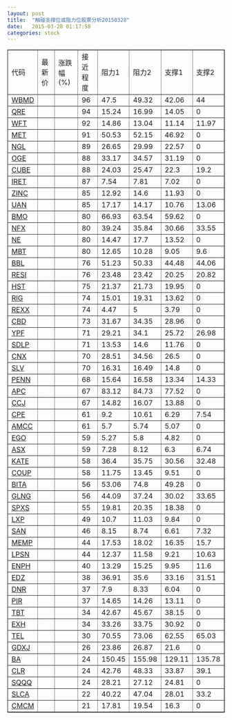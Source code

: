 ```yaml
---
layout: post
title:  "触碰支撑位或阻力位股票分析20150328"
date:   2015-03-28 01:17:58
categories: stock
---
```

<script type="text/javascript">
var stockList = []
stockList.push('gb_wbmd');
stockList.push('gb_qre');
stockList.push('gb_wft');
stockList.push('gb_met');
stockList.push('gb_ngl');
stockList.push('gb_oge');
stockList.push('gb_cube');
stockList.push('gb_iret');
stockList.push('gb_zinc');
stockList.push('gb_uan');
stockList.push('gb_bmo');
stockList.push('gb_nfx');
stockList.push('gb_ne');
stockList.push('gb_mbt');
stockList.push('gb_bbl');
stockList.push('gb_resi');
stockList.push('gb_hst');
stockList.push('gb_rig');
stockList.push('gb_rexx');
stockList.push('gb_cbd');
stockList.push('gb_ypf');
stockList.push('gb_sdlp');
stockList.push('gb_cnx');
stockList.push('gb_slv');
stockList.push('gb_penn');
stockList.push('gb_apc');
stockList.push('gb_ccj');
stockList.push('gb_cpe');
stockList.push('gb_amcc');
stockList.push('gb_ego');
stockList.push('gb_asx');
stockList.push('gb_kate');
stockList.push('gb_coup');
stockList.push('gb_bita');
stockList.push('gb_glng');
stockList.push('gb_spxs');
stockList.push('gb_lxp');
stockList.push('gb_san');
stockList.push('gb_memp');
stockList.push('gb_lpsn');
stockList.push('gb_enph');
stockList.push('gb_edz');
stockList.push('gb_dnr');
stockList.push('gb_pir');
stockList.push('gb_tbt');
stockList.push('gb_exh');
stockList.push('gb_tel');
stockList.push('gb_gdxj');
stockList.push('gb_ba');
stockList.push('gb_clr');
stockList.push('gb_sqqq');
stockList.push('gb_slca');
stockList.push('gb_cmcm');
</script>
<table border="1">
 <tr>
 <td>代码</td>
 <td>最新价</td>
 <td>涨跌幅(%)</td>
 <td>接近程度</td>
 <td>阻力1</td>
 <td>阻力2</td>
 <td>支撑1</td>
 <td>支撑2</td>
</tr>
  <tr id="wbmd" class="green">
  <td><a href="http://stock.finance.sina.com.cn/usstock/quotes/WBMD.html" target="_blank">WBMD</a></td><td></td><td></td><td>96</td><td>47.5</td><td>49.32</td><td>42.06</td><td>44</td></tr>
  <tr id="qre" class="red">
  <td><a href="http://stock.finance.sina.com.cn/usstock/quotes/QRE.html" target="_blank">QRE</a></td><td></td><td></td><td>94</td><td>15.24</td><td>16.99</td><td>14.05</td><td>0</td></tr>
  <tr id="wft" class="green">
  <td><a href="http://stock.finance.sina.com.cn/usstock/quotes/WFT.html" target="_blank">WFT</a></td><td></td><td></td><td>92</td><td>14.86</td><td>13.04</td><td>11.14</td><td>11.97</td></tr>
  <tr id="met" class="red">
  <td><a href="http://stock.finance.sina.com.cn/usstock/quotes/MET.html" target="_blank">MET</a></td><td></td><td></td><td>91</td><td>50.53</td><td>52.15</td><td>46.92</td><td>0</td></tr>
  <tr id="ngl" class="red">
  <td><a href="http://stock.finance.sina.com.cn/usstock/quotes/NGL.html" target="_blank">NGL</a></td><td></td><td></td><td>89</td><td>26.65</td><td>29.99</td><td>22.57</td><td>0</td></tr>
  <tr id="oge" class="green">
  <td><a href="http://stock.finance.sina.com.cn/usstock/quotes/OGE.html" target="_blank">OGE</a></td><td></td><td></td><td>88</td><td>33.17</td><td>34.57</td><td>31.19</td><td>0</td></tr>
  <tr id="cube" class="red">
  <td><a href="http://stock.finance.sina.com.cn/usstock/quotes/CUBE.html" target="_blank">CUBE</a></td><td></td><td></td><td>88</td><td>24.03</td><td>25.47</td><td>22.3</td><td>19.2</td></tr>
  <tr id="iret" class="red">
  <td><a href="http://stock.finance.sina.com.cn/usstock/quotes/IRET.html" target="_blank">IRET</a></td><td></td><td></td><td>87</td><td>7.54</td><td>7.81</td><td>7.02</td><td>0</td></tr>
  <tr id="zinc" class="red">
  <td><a href="http://stock.finance.sina.com.cn/usstock/quotes/ZINC.html" target="_blank">ZINC</a></td><td></td><td></td><td>85</td><td>12.92</td><td>14.6</td><td>11.93</td><td>0</td></tr>
  <tr id="uan" class="green">
  <td><a href="http://stock.finance.sina.com.cn/usstock/quotes/UAN.html" target="_blank">UAN</a></td><td></td><td></td><td>85</td><td>17.17</td><td>14.17</td><td>10.76</td><td>13.06</td></tr>
  <tr id="bmo" class="green">
  <td><a href="http://stock.finance.sina.com.cn/usstock/quotes/BMO.html" target="_blank">BMO</a></td><td></td><td></td><td>80</td><td>66.93</td><td>63.54</td><td>59.62</td><td>0</td></tr>
  <tr id="nfx" class="green">
  <td><a href="http://stock.finance.sina.com.cn/usstock/quotes/NFX.html" target="_blank">NFX</a></td><td></td><td></td><td>80</td><td>39.24</td><td>35.84</td><td>30.66</td><td>33.55</td></tr>
  <tr id="ne" class="red">
  <td><a href="http://stock.finance.sina.com.cn/usstock/quotes/NE.html" target="_blank">NE</a></td><td></td><td></td><td>80</td><td>14.47</td><td>17.7</td><td>13.52</td><td>0</td></tr>
  <tr id="mbt" class="green">
  <td><a href="http://stock.finance.sina.com.cn/usstock/quotes/MBT.html" target="_blank">MBT</a></td><td></td><td></td><td>80</td><td>12.65</td><td>10.28</td><td>9.05</td><td>9.6</td></tr>
  <tr id="bbl" class="green">
  <td><a href="http://stock.finance.sina.com.cn/usstock/quotes/BBL.html" target="_blank">BBL</a></td><td></td><td></td><td>76</td><td>51.23</td><td>50.33</td><td>44.48</td><td>44.06</td></tr>
  <tr id="resi" class="green">
  <td><a href="http://stock.finance.sina.com.cn/usstock/quotes/RESI.html" target="_blank">RESI</a></td><td></td><td></td><td>76</td><td>23.48</td><td>23.42</td><td>20.25</td><td>20.82</td></tr>
  <tr id="hst" class="green">
  <td><a href="http://stock.finance.sina.com.cn/usstock/quotes/HST.html" target="_blank">HST</a></td><td></td><td></td><td>75</td><td>21.37</td><td>21.73</td><td>19.95</td><td>0</td></tr>
  <tr id="rig" class="red">
  <td><a href="http://stock.finance.sina.com.cn/usstock/quotes/RIG.html" target="_blank">RIG</a></td><td></td><td></td><td>74</td><td>15.01</td><td>19.31</td><td>13.62</td><td>0</td></tr>
  <tr id="rexx" class="green">
  <td><a href="http://stock.finance.sina.com.cn/usstock/quotes/REXX.html" target="_blank">REXX</a></td><td></td><td></td><td>74</td><td>4.47</td><td>5</td><td>3.79</td><td>0</td></tr>
  <tr id="cbd" class="green">
  <td><a href="http://stock.finance.sina.com.cn/usstock/quotes/CBD.html" target="_blank">CBD</a></td><td></td><td></td><td>73</td><td>31.67</td><td>34.35</td><td>28.96</td><td>0</td></tr>
  <tr id="ypf" class="green">
  <td><a href="http://stock.finance.sina.com.cn/usstock/quotes/YPF.html" target="_blank">YPF</a></td><td></td><td></td><td>71</td><td>29.21</td><td>34.1</td><td>25.72</td><td>26.98</td></tr>
  <tr id="sdlp" class="red">
  <td><a href="http://stock.finance.sina.com.cn/usstock/quotes/SDLP.html" target="_blank">SDLP</a></td><td></td><td></td><td>71</td><td>13.53</td><td>14.6</td><td>11.76</td><td>0</td></tr>
  <tr id="cnx" class="green">
  <td><a href="http://stock.finance.sina.com.cn/usstock/quotes/CNX.html" target="_blank">CNX</a></td><td></td><td></td><td>70</td><td>28.51</td><td>34.56</td><td>26.5</td><td>0</td></tr>
  <tr id="slv" class="red">
  <td><a href="http://stock.finance.sina.com.cn/usstock/quotes/SLV.html" target="_blank">SLV</a></td><td></td><td></td><td>70</td><td>16.31</td><td>16.49</td><td>14.8</td><td>0</td></tr>
  <tr id="penn" class="red">
  <td><a href="http://stock.finance.sina.com.cn/usstock/quotes/PENN.html" target="_blank">PENN</a></td><td></td><td></td><td>68</td><td>15.64</td><td>16.58</td><td>13.34</td><td>14.33</td></tr>
  <tr id="apc" class="red">
  <td><a href="http://stock.finance.sina.com.cn/usstock/quotes/APC.html" target="_blank">APC</a></td><td></td><td></td><td>67</td><td>83.12</td><td>84.73</td><td>77.52</td><td>0</td></tr>
  <tr id="ccj" class="red">
  <td><a href="http://stock.finance.sina.com.cn/usstock/quotes/CCJ.html" target="_blank">CCJ</a></td><td></td><td></td><td>67</td><td>14.82</td><td>16.07</td><td>13.88</td><td>0</td></tr>
  <tr id="cpe" class="green">
  <td><a href="http://stock.finance.sina.com.cn/usstock/quotes/CPE.html" target="_blank">CPE</a></td><td></td><td></td><td>61</td><td>9.2</td><td>10.61</td><td>6.29</td><td>7.54</td></tr>
  <tr id="amcc" class="green">
  <td><a href="http://stock.finance.sina.com.cn/usstock/quotes/AMCC.html" target="_blank">AMCC</a></td><td></td><td></td><td>61</td><td>5.7</td><td>5.74</td><td>5.07</td><td>0</td></tr>
  <tr id="ego" class="green">
  <td><a href="http://stock.finance.sina.com.cn/usstock/quotes/EGO.html" target="_blank">EGO</a></td><td></td><td></td><td>59</td><td>5.27</td><td>5.8</td><td>4.82</td><td>0</td></tr>
  <tr id="asx" class="red">
  <td><a href="http://stock.finance.sina.com.cn/usstock/quotes/ASX.html" target="_blank">ASX</a></td><td></td><td></td><td>59</td><td>7.28</td><td>8.12</td><td>6.3</td><td>6.74</td></tr>
  <tr id="kate" class="green">
  <td><a href="http://stock.finance.sina.com.cn/usstock/quotes/KATE.html" target="_blank">KATE</a></td><td></td><td></td><td>58</td><td>36.4</td><td>35.75</td><td>30.56</td><td>32.48</td></tr>
  <tr id="coup" class="red">
  <td><a href="http://stock.finance.sina.com.cn/usstock/quotes/COUP.html" target="_blank">COUP</a></td><td></td><td></td><td>58</td><td>11.75</td><td>13.45</td><td>9.51</td><td>0</td></tr>
  <tr id="bita" class="green">
  <td><a href="http://stock.finance.sina.com.cn/usstock/quotes/BITA.html" target="_blank">BITA</a></td><td></td><td></td><td>56</td><td>53.06</td><td>74.8</td><td>49.28</td><td>0</td></tr>
  <tr id="glng" class="green">
  <td><a href="http://stock.finance.sina.com.cn/usstock/quotes/GLNG.html" target="_blank">GLNG</a></td><td></td><td></td><td>56</td><td>44.09</td><td>37.24</td><td>30.02</td><td>33.65</td></tr>
  <tr id="spxs" class="red">
  <td><a href="http://stock.finance.sina.com.cn/usstock/quotes/SPXS.html" target="_blank">SPXS</a></td><td></td><td></td><td>55</td><td>19.81</td><td>20.35</td><td>18.38</td><td>0</td></tr>
  <tr id="lxp" class="green">
  <td><a href="http://stock.finance.sina.com.cn/usstock/quotes/LXP.html" target="_blank">LXP</a></td><td></td><td></td><td>49</td><td>10.7</td><td>11.03</td><td>9.84</td><td>0</td></tr>
  <tr id="san" class="green">
  <td><a href="http://stock.finance.sina.com.cn/usstock/quotes/SAN.html" target="_blank">SAN</a></td><td></td><td></td><td>46</td><td>8.15</td><td>8.74</td><td>6.61</td><td>7.32</td></tr>
  <tr id="memp" class="red">
  <td><a href="http://stock.finance.sina.com.cn/usstock/quotes/MEMP.html" target="_blank">MEMP</a></td><td></td><td></td><td>44</td><td>17.53</td><td>18.02</td><td>16.35</td><td>15.7</td></tr>
  <tr id="lpsn" class="green">
  <td><a href="http://stock.finance.sina.com.cn/usstock/quotes/LPSN.html" target="_blank">LPSN</a></td><td></td><td></td><td>44</td><td>12.37</td><td>11.58</td><td>9.21</td><td>10.63</td></tr>
  <tr id="enph" class="red">
  <td><a href="http://stock.finance.sina.com.cn/usstock/quotes/ENPH.html" target="_blank">ENPH</a></td><td></td><td></td><td>40</td><td>13.29</td><td>15.25</td><td>9.95</td><td>11.6</td></tr>
  <tr id="edz" class="red">
  <td><a href="http://stock.finance.sina.com.cn/usstock/quotes/EDZ.html" target="_blank">EDZ</a></td><td></td><td></td><td>38</td><td>36.91</td><td>35.6</td><td>33.16</td><td>31.51</td></tr>
  <tr id="dnr" class="red">
  <td><a href="http://stock.finance.sina.com.cn/usstock/quotes/DNR.html" target="_blank">DNR</a></td><td></td><td></td><td>37</td><td>7.9</td><td>8.33</td><td>6.04</td><td>0</td></tr>
  <tr id="pir" class="red">
  <td><a href="http://stock.finance.sina.com.cn/usstock/quotes/PIR.html" target="_blank">PIR</a></td><td></td><td></td><td>37</td><td>14.65</td><td>14.26</td><td>13.11</td><td>0</td></tr>
  <tr id="tbt" class="red">
  <td><a href="http://stock.finance.sina.com.cn/usstock/quotes/TBT.html" target="_blank">TBT</a></td><td></td><td></td><td>34</td><td>42.67</td><td>45.67</td><td>38.15</td><td>0</td></tr>
  <tr id="exh" class="red">
  <td><a href="http://stock.finance.sina.com.cn/usstock/quotes/EXH.html" target="_blank">EXH</a></td><td></td><td></td><td>34</td><td>33.26</td><td>33.75</td><td>30.92</td><td>0</td></tr>
  <tr id="tel" class="red">
  <td><a href="http://stock.finance.sina.com.cn/usstock/quotes/TEL.html" target="_blank">TEL</a></td><td></td><td></td><td>30</td><td>70.55</td><td>73.06</td><td>62.55</td><td>65.03</td></tr>
  <tr id="gdxj" class="red">
  <td><a href="http://stock.finance.sina.com.cn/usstock/quotes/GDXJ.html" target="_blank">GDXJ</a></td><td></td><td></td><td>26</td><td>23.86</td><td>26.87</td><td>21.6</td><td>0</td></tr>
  <tr id="ba" class="red">
  <td><a href="http://stock.finance.sina.com.cn/usstock/quotes/BA.html" target="_blank">BA</a></td><td></td><td></td><td>24</td><td>150.45</td><td>155.98</td><td>129.11</td><td>135.78</td></tr>
  <tr id="clr" class="red">
  <td><a href="http://stock.finance.sina.com.cn/usstock/quotes/CLR.html" target="_blank">CLR</a></td><td></td><td></td><td>24</td><td>42.76</td><td>48.33</td><td>33.87</td><td>39.1</td></tr>
  <tr id="sqqq" class="red">
  <td><a href="http://stock.finance.sina.com.cn/usstock/quotes/SQQQ.html" target="_blank">SQQQ</a></td><td></td><td></td><td>24</td><td>28.21</td><td>27.12</td><td>24.81</td><td>0</td></tr>
  <tr id="slca" class="green">
  <td><a href="http://stock.finance.sina.com.cn/usstock/quotes/SLCA.html" target="_blank">SLCA</a></td><td></td><td></td><td>22</td><td>40.22</td><td>47.04</td><td>28.01</td><td>33.2</td></tr>
  <tr id="cmcm" class="red">
  <td><a href="http://stock.finance.sina.com.cn/usstock/quotes/CMCM.html" target="_blank">CMCM</a></td><td></td><td></td><td>21</td><td>17.81</td><td>19.54</td><td>16.3</td><td>0</td></tr>
</table>
